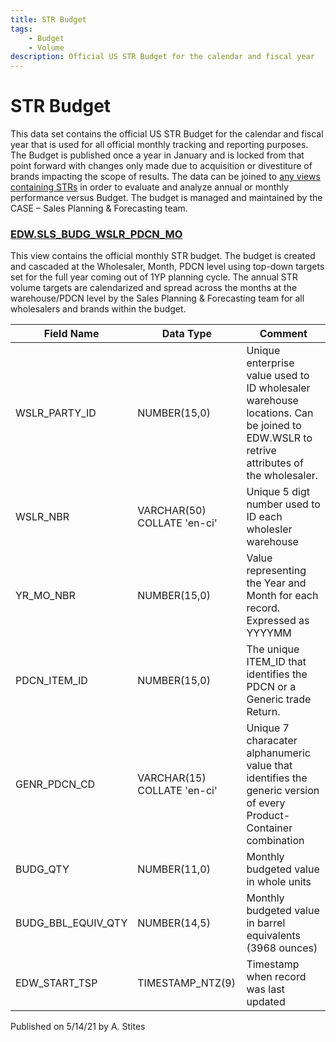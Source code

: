 ```yaml
---
title: STR Budget
tags:
    - Budget
    - Volume
description: Official US STR Budget for the calendar and fiscal year
---
```

# STR Budget  

This data set contains the official US STR Budget for the calendar and fiscal year that is used for all official monthly tracking and reporting purposes. The Budget is published once a year in January and is locked from that point forward with changes only made due to acquisition or divestiture of brands impacting the scope of results. The data can be joined to [any views containing STRs](https://beertech-certified-datasets.azurewebsites.net/docs/VIP_Sales.html) in order to evaluate and analyze annual or monthly performance versus Budget. The budget is managed and maintained by the CASE – Sales Planning & Forecasting team.

  

### **[EDW.SLS\_BUDG\_WSLR\_PDCN\_MO](https://app.snowflake.com/east-us-2.azure/abinbev_naz/data/databases/ABI_WH/schemas/EDW/view/SLS_BUDG_WSLR_PDCN_MO)**
This view contains the official monthly STR budget. The budget is created and cascaded at the Wholesaler, Month, PDCN level using top-down targets set for the full year coming out of 1YP planning cycle. The annual STR volume targets are calendarized and spread across the months at the warehouse/PDCN level by the Sales Planning & Forecasting team for all wholesalers and brands within the budget.  

  
| **Field Name** | **Data Type** | **Comment** |
| --- | --- | --- |  
| WSLR\_PARTY\_ID | NUMBER(15,0) | Unique enterprise value used to ID wholesaler warehouse locations. Can be joined to EDW.WSLR to retrive attributes of the wholesaler. |
| WSLR_NBR | VARCHAR(50) COLLATE 'en-ci' | Unique 5 digt number used to ID each wholesler warehouse |
| YR\_MO\_NBR | NUMBER(15,0) | Value representing the Year and Month for each record. Expressed as YYYYMM |
| PDCN\_ITEM\_ID | NUMBER(15,0) | The unique ITEM_ID that identifies the PDCN or a Generic trade Return. |
| GENR\_PDCN\_CD | VARCHAR(15) COLLATE 'en-ci' | Unique 7 characater alphanumeric value that identifies the generic version of every Product-Container combination |
| BUDG_QTY | NUMBER(11,0) | Monthly budgeted value in whole units |
| BUDG\_BBL\_EQUIV_QTY | NUMBER(14,5) | Monthly budgeted value in barrel equivalents (3968 ounces) |
| EDW\_START\_TSP | TIMESTAMP_NTZ(9) | Timestamp when record was last updated |

  

  

  

  

  
Published on 5/14/21 by A. Stites
